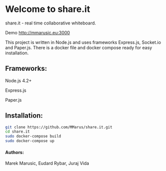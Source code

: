 Welcome to share.it
==================
share.it - real time collaborative whiteboard.

Demo http://mmarusic.eu:3000

This project is written in Node.js and uses frameworks Express.js, Socket.io and Paper.js.
There is a docker file and docker compose ready for easy installation.

Frameworks:
-------------------
Node.js 4.2+

Express.js

Paper.js 

Installation:
-------------------
```bash
git clone https://github.com/MMarus/share.it.git
cd share.it
sudo docker-compose build
sudo docker-compose up
```

#### Authors:
Marek Marusic, Eudard Rybar, Juraj Vida
